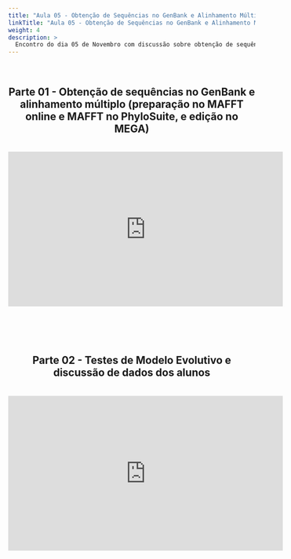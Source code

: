 ```yaml
---
title: "Aula 05 - Obtenção de Sequências no GenBank e Alinhamento Múltiplo"
linkTitle: "Aula 05 - Obtenção de Sequências no GenBank e Alinhamento Múltiplo"
weight: 4
description: >
  Encontro do dia 05 de Novembro com discussão sobre obtenção de sequências no GenBank e alinhamento múltiplo (preparação no MAFFT online e MAFFT no PhyloSuite, e edição no MEGA), testes de Modelo Evolutivo e discussão de dados dos alunos e solução de problemas
---
```


<br>
<div align="center">
<h2>Parte 01 - Obtenção de sequências no GenBank e alinhamento múltiplo (preparação no MAFFT online e MAFFT no PhyloSuite, e edição no MEGA)</h2>
<br>
<iframe width="560" height="315" src="https://www.youtube.com/embed/dCd0AiN3AqI" frameborder="0" allow="accelerometer; autoplay; clipboard-write; encrypted-media; gyroscope; picture-in-picture" allowfullscreen></iframe> 
<br><br><br>
<br><br>

<h2>Parte 02 - Testes de Modelo Evolutivo e discussão de dados dos alunos</h2>
<br>
<iframe width="560" height="315" src="https://www.youtube.com/embed/EZjZWFShccc" frameborder="0" allow="accelerometer; autoplay; clipboard-write; encrypted-media; gyroscope; picture-in-picture" allowfullscreen></iframe> 
<br><br><br>
<br><br>
</div>
